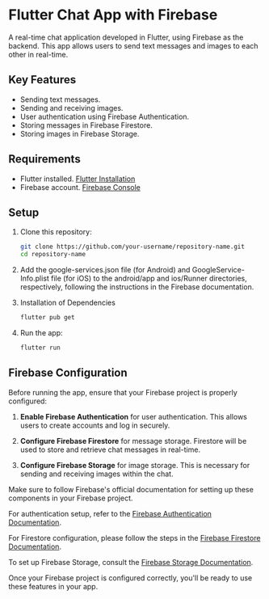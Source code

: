 # Flutter Chat App with Firebase

A real-time chat application developed in Flutter, using Firebase as the backend. This app allows users to send text messages and images to each other in real-time.

## Key Features

- Sending text messages.
- Sending and receiving images.
- User authentication using Firebase Authentication.
- Storing messages in Firebase Firestore.
- Storing images in Firebase Storage.

## Requirements

- Flutter installed. [Flutter Installation](https://flutter.dev/docs/get-started/install)
- Firebase account. [Firebase Console](https://console.firebase.google.com/)

## Setup

1. Clone this repository:

    ```bash
    git clone https://github.com/your-username/repository-name.git
    cd repository-name

2. Add the google-services.json file (for Android) and GoogleService-Info.plist file (for iOS) to the android/app and ios/Runner directories, respectively, following the instructions in the Firebase documentation.
3. Installation of Dependencies
    ```bash
    flutter pub get

4. Run the app:
    ```bash
    flutter run

## Firebase Configuration

Before running the app, ensure that your Firebase project is properly configured:

1. **Enable Firebase Authentication** for user authentication. This allows users to create accounts and log in securely.

2. **Configure Firebase Firestore** for message storage. Firestore will be used to store and retrieve chat messages in real-time.

3. **Configure Firebase Storage** for image storage. This is necessary for sending and receiving images within the chat.

Make sure to follow Firebase's official documentation for setting up these components in your Firebase project.

For authentication setup, refer to the [Firebase Authentication Documentation](https://firebase.google.com/docs/auth).

For Firestore configuration, please follow the steps in the [Firebase Firestore Documentation](https://firebase.google.com/docs/firestore).

To set up Firebase Storage, consult the [Firebase Storage Documentation](https://firebase.google.com/docs/storage).

Once your Firebase project is configured correctly, you'll be ready to use these features in your app.


